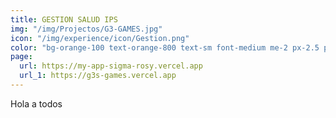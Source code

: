 ```yaml
---
title: GESTION SALUD IPS
img: "/img/Projectos/G3-GAMES.jpg"
icon: "/img/experience/icon/Gestion.png"
color: "bg-orange-100 text-orange-800 text-sm font-medium me-2 px-2.5 py-0.5 rounded dark:bg-orange-900 dark:text-orange-300"
page:
  url: https://my-app-sigma-rosy.vercel.app
  url_1: https://g3s-games.vercel.app
---
```


Hola a todos